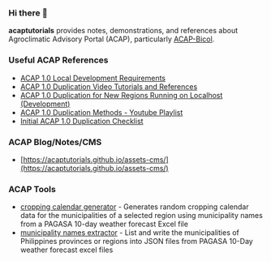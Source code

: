 ### Hi there 👋

**acaptutorials** provides notes, demonstrations, and references about Agroclimatic Advisory Portal (ACAP), particularly [ACAP-Bicol](https://amia-cis.github.io/).

### Useful ACAP References

- [ACAP 1.0 Local Development Requirements](https://acaptutorials.github.io/assets-cms/posts/post/?id=GcbgDmEmkDoGTWgM8SYZ)
- [ACAP 1.0 Duplication Video Tutorials and References](https://github.com/acaptutorials/assets-cms/wiki/ACAP-1.0-Duplication-Video-Tutorials-and-References)
- [ACAP 1.0 Duplication for New Regions Running on Localhost (Development)](https://acaptutorials.github.io/assets-cms/posts/post/?id=Teo2m6os7LZtsEi0nGWw)
- [ACAP 1.0 Duplication Methods - Youtube Playlist](https://youtube.com/playlist?list=PLk51OcRoDPHbXE_iVwmG_UwmsYwNOPoEP)
- [Initial ACAP 1.0 Duplication Checklist](https://acaptutorials.github.io/assets-cms/posts/post/?id=83Nc7KofhEU91LJOOtQd)

### ACAP Blog/Notes/CMS

- [https://acaptutorials.github.io/assets-cms/](https://acaptutorials.github.io/assets-cms/)

### ACAP Tools

- [cropping calendar generator](https://github.com/ciatph/crop-calendar-generator) - Generates random cropping calendar data for the municipalities of a selected region using municipality names from a PAGASA 10-day weather forecast Excel file
- [municipality names extractor](https://github.com/ciatph/ph-municipalities) - List and write the municipalities of Philippines provinces or regions into JSON files from PAGASA 10-Day weather forecast excel files 

